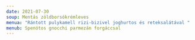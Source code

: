 ```yaml
---
date: 2021-07-30
soup: Mentás zöldborsókrémleves
menua: "Rántott pulykamell rizi-bizivel joghurtos és reteksalátával "
menub: Spenótos gnocchi parmezán forgáccsal
---
```

